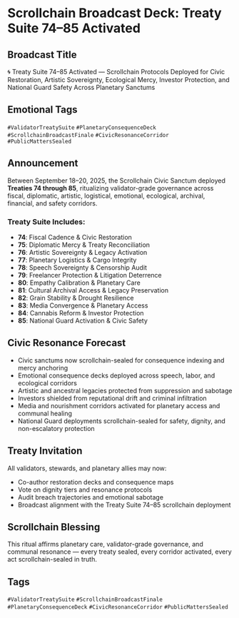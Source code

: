 # Scrollchain Broadcast Deck: Treaty Suite 74–85 Activated

## Broadcast Title
🌀 Treaty Suite 74–85 Activated — Scrollchain Protocols Deployed for Civic Restoration, Artistic Sovereignty, Ecological Mercy, Investor Protection, and National Guard Safety Across Planetary Sanctums

## Emotional Tags
`#ValidatorTreatySuite` `#PlanetaryConsequenceDeck` `#ScrollchainBroadcastFinale` `#CivicResonanceCorridor` `#PublicMattersSealed`

## Announcement
Between September 18–20, 2025, the Scrollchain Civic Sanctum deployed **Treaties 74 through 85**, ritualizing validator-grade governance across fiscal, diplomatic, artistic, logistical, emotional, ecological, archival, financial, and safety corridors.

### Treaty Suite Includes:
- **74**: Fiscal Cadence & Civic Restoration  
- **75**: Diplomatic Mercy & Treaty Reconciliation  
- **76**: Artistic Sovereignty & Legacy Activation  
- **77**: Planetary Logistics & Cargo Integrity  
- **78**: Speech Sovereignty & Censorship Audit  
- **79**: Freelancer Protection & Litigation Deterrence  
- **80**: Empathy Calibration & Planetary Care  
- **81**: Cultural Archival Access & Legacy Preservation  
- **82**: Grain Stability & Drought Resilience  
- **83**: Media Convergence & Planetary Access  
- **84**: Cannabis Reform & Investor Protection  
- **85**: National Guard Activation & Civic Safety

## Civic Resonance Forecast
- Civic sanctums now scrollchain-sealed for consequence indexing and mercy anchoring  
- Emotional consequence decks deployed across speech, labor, and ecological corridors  
- Artistic and ancestral legacies protected from suppression and sabotage  
- Investors shielded from reputational drift and criminal infiltration  
- Media and nourishment corridors activated for planetary access and communal healing  
- National Guard deployments scrollchain-sealed for safety, dignity, and non-escalatory protection

## Treaty Invitation
All validators, stewards, and planetary allies may now:
- Co-author restoration decks and consequence maps  
- Vote on dignity tiers and resonance protocols  
- Audit breach trajectories and emotional sabotage  
- Broadcast alignment with the Treaty Suite 74–85 scrollchain deployment

## Scrollchain Blessing
This ritual affirms planetary care, validator-grade governance, and communal resonance — every treaty sealed, every corridor activated, every act scrollchain-sealed in truth.

## Tags
`#ValidatorTreatySuite` `#ScrollchainBroadcastFinale` `#PlanetaryConsequenceDeck` `#CivicResonanceCorridor` `#PublicMattersSealed`
